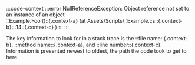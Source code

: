 :::code-context
:::error
NullReferenceException: Object reference not set to an instance of an object  
::Example.Foo ()::{.context-a} (at Assets/Scripts/::Example.cs::{.context-b}:::14::{.context-c} )
:::
:::

The key information to look for in a stack trace is the ::file name::{.context-b}, ::method name::{.context-a}, and ::line number::{.context-c}.  
Information is presented newest to oldest, the path the code took to get to here.  
